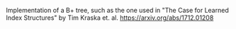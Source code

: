 Implementation of a B+ tree, such as the one used in "The Case for Learned Index Structures" by Tim Kraska et. al.
https://arxiv.org/abs/1712.01208
